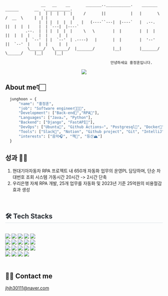 

                    __   __    __       _______..___________.    _______    ______       __  .___________.
                   |  | |  |  |  |     /       ||           |   |       \  /  __  \     |  | |           |
                   |  | |  |  |  |    |   (----``---|  |----`   |  .--.  ||  |  |  |    |  | `---|  |----`
             .--.  |  | |  |  |  |     \   \        |  |        |  |  |  ||  |  |  |    |  |     |  |     
             |  `--'  | |  `--'  | .----)   |       |  |        |  '--'  ||  `--'  |    |  |     |  |     
              \______/   \______/  |_______/        |__|        |_______/  \______/     |__|     |__|    
                                                   
                                                   안녕하세요 홍정훈입니다.
                           

<p align="center">
  <a href="https://hongjunghoon.com" target="_blank">
    <img src="https://img.shields.io/badge/TechBlog-F7DF1E?style=for-the-badge&&logoColor=white" >
  </a>
</p>

<h2>About me👇🏻</h2> 

```python
  junghoon = {
      "name": "홍정훈",
      "job": "Software engineer🧑🏽‍💻",
      "Development": ["Back-end🔭","RPA🤖"],
      "Languages": ["Java☕", "Python"],
      "Backend": ["Django", "FastAPI🛵"],
      "DevOps": ["Ubuntu🐺", "Github Actions♾️", "Postgresql🐘", "Docker🐋", "AWS Lightsail☁️"],
      "Tools": ["Slack📑", "Notion", "Github project", "Git", "IntelliJ", "UIPath"],
      "interests": ["음악🎧", "책📖", "등산🏔️"]
  }
```

## 성과 👏🏻
1. 현대기아자동차 RPA 프로젝트 내 650개 자동화 업무의 운영PL 담당하며, 단순 차대번호 조회 시스템 가동시간 20시간 -> 2시간 단축
2. 우리은행 자체 RPA 개발, 25개 업무를 자동화 및 2023년 기준 25억원의 비용절감 효과 생성
<br>

<div style="text-align: left;">
    <h2 style="border-bottom: 1px solid #d8dee4; color: #282d33;"> 🛠️ Tech Stacks </h2> <br> 
    <div style="margin: ; text-align: left;" "text-align: left;"> <img src="https://img.shields.io/badge/Amazon AWS-232F3E?style=flat&logo=Amazon AWS&logoColor=white">
          <img src="https://img.shields.io/badge/Django-092E20?style=flat&logo=Django&logoColor=white">
          <img src="https://img.shields.io/badge/Discord-5865F2?style=flat&logo=Discord&logoColor=white">
          <img src="https://img.shields.io/badge/Docker-2496ED?style=flat&logo=Docker&logoColor=white">
          <img src="https://img.shields.io/badge/Firebase-FFCA28?style=flat&logo=Firebase&logoColor=white">
          <br/><img src="https://img.shields.io/badge/GitHub Pages-222222?style=flat&logo=GitHub Pages&logoColor=white">
          <img src="https://img.shields.io/badge/Git-F05032?style=flat&logo=Git&logoColor=white">
          <img src="https://img.shields.io/badge/Github-181717?style=flat&logo=Github&logoColor=white">
          <img src="https://img.shields.io/badge/HTML5-E34F26?style=flat&logo=HTML5&logoColor=white">
          <img src="https://img.shields.io/badge/IOS-000000?style=flat&logo=IOS&logoColor=white">
          <br/><img src="https://img.shields.io/badge/Java-007396?style=flat&logo=Java&logoColor=white">
          <img src="https://img.shields.io/badge/Linux-FCC624?style=flat&logo=Linux&logoColor=white">
          <img src="https://img.shields.io/badge/MongoDB-47A248?style=flat&logo=MongoDB&logoColor=white">
          <img src="https://img.shields.io/badge/MySQL-4479A1?style=flat&logo=MySQL&logoColor=white">
          <img src="https://img.shields.io/badge/Python-3776AB?style=flat&logo=Python&logoColor=white">
          <br/><img src="https://img.shields.io/badge/Selenium-43B02A?style=flat&logo=Selenium&logoColor=white">
          <img src="https://img.shields.io/badge/Slack-4A154B?style=flat&logo=Slack&logoColor=white">
          <img src="https://img.shields.io/badge/Spring-6DB33F?style=flat&logo=Spring&logoColor=white">
          <img src="https://img.shields.io/badge/Swift-F05138?style=flat&logo=Swift&logoColor=white">
          </div>
    </div>

<br>

## 🧑‍💻 Contact me
[jhjh30111@naver.com](mailto:jhjh30111@naver.com)




<!--
**besthong/besthong** is a ✨ _special_ ✨ repository because its `README.md` (this file) appears on your GitHub profile.

Here are some ideas to get you started:

- 🔭 I’m currently working on ...
- 🌱 I’m currently learning ...
- 👯 I’m looking to collaborate on ...
- 🤔 I’m looking for help with ...
- 💬 Ask me about ...
- 📫 How to reach me: ...
- 😄 Pronouns: ...
- ⚡ Fun fact: ...
-->
